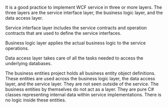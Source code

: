 It is a good practice to implement WCF service in three or more layers. The three layers are the service interface layer, the business logic layer, and the data access layer.

Service interface layer includes the service contracts and operation contracts that are used to define the service interfaces.

Business logic layer applies the actual business logic to the service operations.

Data access layer takes care of all the tasks needed to access the underlying databases.

The business entities project holds all business entity object definitions. These entities are used across the business logic layer, the data access layer, and the service layer. They are not seen outside of the service. 
The business entities by themselves do not act as a layer. They are pure C# classes representing internal data within service implementations. There is no logic inside these entities.
